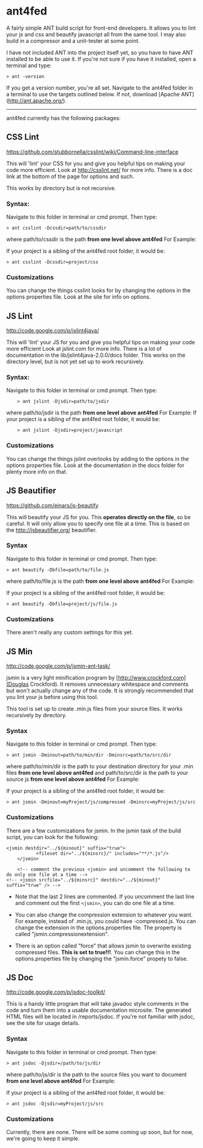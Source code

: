 # ant4fed 
A fairly simple ANT build script for front-end developers. It allows you
to lint your js and css and beautify javascript all from the same tool. I may also 
build in a compressor and a unit-tester at some point.

I have not included ANT into the project itself yet, so you have to have ANT
installed to be able to use it. If you're not sure if you have it installed, open
a terminal and type:
	
	> ant -version
	
If you get a version number, you're all set. Navigate to the ant4fed folder in a terminal to
use the targets outlined below. If not, download [Apache ANT] (http://ant.apache.org/).

---

ant4fed currently has the following packages:

## CSS Lint 
<https://github.com/stubbornella/csslint/wiki/Command-line-interface> 

This will 'lint' your CSS for you and give you helpful tips on making your
code more efficient. Look at <http://csslint.net/> for more info. There is a doc
link at the bottom of the page for options and such.

This works by directory but is not recursive.

### Syntax:
Navigate to this folder in terminal or cmd prompt. Then type:

	> ant csslint -Dcssdir=path/to/cssdir

where path/to/cssdir is the path **from one level above ant4fed** For Example:

If your project is a sibling of the ant4fed root folder, it would be:
	
	> ant csslint -Dcssdir=project/css

### Customizations
You can change the things csslint looks for by changing the options in the options
properties file. Look at the site for info on options.

## JS Lint
<http://code.google.com/p/jslint4java/>

This will 'lint' your JS for you and give you helpful tips on making your
code more efficient Look at jslint.com for more info. There is a lot of documentation
in the lib/jslint4java-2.0.0/docs folder. This works on the directory level, but is
not yet set up to work recursively.

### Syntax:
Navigate to this folder in terminal or cmd prompt. Then type:

		> ant jslint -Djsdir=path/to/jsdir

where path/to/jsdir is the path **from one level above ant4fed** For Example:
If your project is a sibling of the ant4fed root folder, it would be:

		> ant jslint -Djsdir=project/javascript


### Customizations
You can change the things jslint overlooks by adding to the options in the options
properties file. Look at the documentation in the docs folder for plenty more info on that.


## JS Beautifier
<https://github.com/einars/js-beautify>

This will beautify your JS for you. This **operates directly on the file**,
so be careful. It will only allow you to specify one file at a time. This is based on the
<http://jsbeautifier.org/> beautifier.


### Syntax
Navigate to this folder in terminal or cmd prompt. Then type:
	
	> ant beautify -Dbfile=path/to/file.js

where path/to/file.js is the path **from one level above ant4fed** For Example:

If your project is a sibling of the ant4fed root folder, it would be:

	> ant beautify -Dbfile=project/js/file.js


### Customizations 
There aren't really any custom settings for this yet.


## JS Min
<http://code.google.com/p/jsmin-ant-task/>

jsmin is a very light minification program by [http://www.crockford.com](Douglas Crockford). It
removes unnecessary whitespace and comments but won't actually change any of the code. It is
strongly recommended that you lint your js before using this tool.

This tool is set up to create .min.js files from your source files. It works recursively by
directory.


### Syntax
Navigate to this folder in terminal or cmd prompt. Then type:

	> ant jsmin -Dminout=path/to/min/dir -Dminsrc=path/to/src/dir

where path/to/min/dir is the path to your destination directory for your .min files **from one level above ant4fed**
and path/to/src/dir is the path to your source js **from one level above ant4fed** For Example:

If your project is a sibling of the ant4fed root folder, it would be:

	> ant jsmin -Dminout=myProject/js/compressed -Dminsrc=myProject/js/src


### Customizations 
There are a few customizations for jsmin. In the jsmin task of the build script, you can look for the following:
	
	<jsmin destdir="../${minout}" suffix="true">
		       <fileset dir="../${minsrc}/" includes="**/*.js"/>
		</jsmin>
		
		<!-- comment the previous <jsmin> and uncomment the following to do only one file at a time -->
	<!-- <jsmin srcfile="../${minsrc}" destdir="../${minout}" suffix="true" /> -->
	
*	Note that the last 2 lines are commented. If you uncomment the last line and comment out the first ``<jsmin>``, you
	can do one file at a time. 
	
*	You can also change the compression extension to whatever you want. For example, instead of .min.js, you could
	have -compressed.js. You can change the extension in the options.properties file. The property is called
	"jsmin.compressionextension".
	
*	There is an option called "force" that allows jsmin to overwrite existing compressed files. **This is set to true!!!**.
	You can change this in the options.properties file by changing the "jsmin.force" propety to false.

## JS Doc
<http://code.google.com/p/jsdoc-toolkit/>

This is a handy little program that will take javadoc style comments in the code and turn them into a usable documentation
microsite. The generated HTML files will be located in /reports/jsdoc. If you're not familiar with jsdoc, see the site
for usage details.

### Syntax
Navigate to this folder in terminal or cmd prompt. Then type:

	> ant jsdoc -Djsdir=/path/to/js/dir
	
where path/to/js/dir is the path to the source files you want to document **from one level above ant4fed** For Example:

If your project is a sibling of the ant4fed root folder, it would be:

	> ant jsdoc -Djsdir=myProject/js/src

### Customizations
Currently, there are none. There will be some coming up soon, but for now, we're going to keep it simple.
